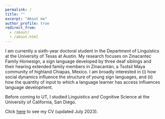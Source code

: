 ```yaml
---
permalink: /
title: ""
excerpt: "About me"
author_profile: true
redirect_from: 
  - /about/
  - /about.html
---
```


I am currently a sixth-year doctoral student in the Department of Linguistics at the University of Texas at Austin. My research focuses on Zinacantec Family Homesign, a sign language developed by three deaf siblings and their hearing extended family members in Zinacantán, a Tsotsil Maya community of highland Chiapas, Mexico. I am broadly interested in (i) how social dynamics influence the structure of young sign languages, and (ii) how the quantity of input to which a language learner has access influences language development.

Before coming to UT, I studied Linguistics and Cognitive Science at the University of California, San Diego.

Click [here](https://austin-german.github.io/files/CV_AustinGerman.pdf) to see my CV (updated July 2023).
